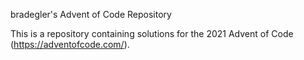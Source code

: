 bradegler's Advent of Code Repository

This is a repository containing solutions for the 2021 Advent of Code
(https://adventofcode.com/).

